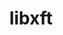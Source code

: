 ---
title: "libxft"
layout: cache
categories: [package, develop-2025-03-09]
meta: {"compilers": ["gcc@=11.4.0"], "num_specs": 2, "num_specs_by_stack": {"e4s": 1, "hep": 1, "root": 2}, "oss": ["ubuntu22.04"], "platforms": ["linux"], "stacks": ["e4s", "hep", "root"], "targets": ["x86_64_v3"], "versions": ["2.3.8"]}
spec_details: [{"compiler": "gcc@=11.4.0", "hash": "gtafgmxa2s7phypejlvxveq5gpbcwjqu", "os": "ubuntu22.04", "platform": "linux", "size": "-", "stacks": ["e4s", "root"], "target": "x86_64_v3", "variants": ["build_system=autotools"], "versions": ["2.3.8"]}, {"compiler": "gcc@=11.4.0", "hash": "zcgdforc5f25dnwjd3hpazdypop22v24", "os": "ubuntu22.04", "platform": "linux", "size": "-", "stacks": ["hep", "root"], "target": "x86_64_v3", "variants": ["build_system=autotools"], "versions": ["2.3.8"]}]
---